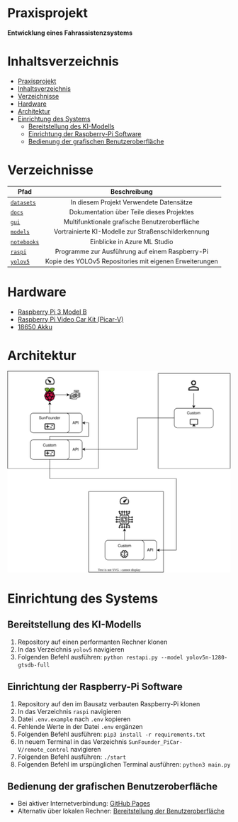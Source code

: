 # Praxisprojekt
**Entwicklung eines Fahrassistenzsystems**

# Inhaltsverzeichnis

- [Praxisprojekt](#praxisprojekt)
- [Inhaltsverzeichnis](#inhaltsverzeichnis)
- [Verzeichnisse](#verzeichnisse)
- [Hardware](#hardware)
- [Architektur](#architektur)
- [Einrichtung des Systems](#einrichtung-des-systems)
  - [Bereitstellung des KI-Modells](#bereitstellung-des-ki-modells)
  - [Einrichtung der Raspberry-Pi Software](#einrichtung-der-raspberry-pi-software)
  - [Bedienung der grafischen Benutzeroberfläche](#bedienung-der-grafischen-benutzeroberfläche)

# Verzeichnisse

| Pfad | Beschreibung |
| --- | :---: |
| [`datasets`](https://github.com/Tracer1337/praxisprojekt-fom/tree/main/datasets) | In diesem Projekt Verwendete Datensätze |
| [`docs`](https://github.com/Tracer1337/praxisprojekt-fom/tree/main/docs) | Dokumentation über Teile dieses Projektes |
| [`gui`](https://github.com/Tracer1337/praxisprojekt-fom/tree/main/gui) | Multifunktionale grafische Benutzeroberfläche |
| [`models`](https://github.com/Tracer1337/praxisprojekt-fom/tree/main/models) | Vortrainierte KI-Modelle zur Straßenschilderkennung |
| [`notebooks`](https://github.com/Tracer1337/praxisprojekt-fom/tree/main/notebooks) | Einblicke in Azure ML Studio |
| [`raspi`](https://github.com/Tracer1337/praxisprojekt-fom/tree/main/raspi) | Programme zur Ausführung auf einem Raspberry-Pi |
| [`yolov5`](https://github.com/Tracer1337/praxisprojekt-fom/tree/main/yolov5) | Kopie des YOLOv5 Repositories mit eigenen Erweiterungen |

# Hardware

* [Raspberry Pi 3 Model B](https://www.amazon.de/Raspberry-Pi-Model-ARM-Cortex-A53-Bluetooth/dp/B01CD5VC92)
* [Raspberry Pi Video Car Kit (Picar-V)
](https://www.sunfounder.com/products/smart-video-car)
* [18650 Akku](https://www.amazon.de/dp/B0BF4WBD5B)

# Architektur

![Architektur](./docs/Architektur.svg)

# Einrichtung des Systems

## Bereitstellung des KI-Modells

1. Repository auf einen performanten Rechner klonen
2. In das Verzeichnis `yolov5` navigieren
3. Folgenden Befehl ausführen: `python restapi.py --model yolov5n-1280-gtsdb-full`

## Einrichtung der Raspberry-Pi Software

1. Repository auf den im Bausatz verbauten Raspberry-Pi klonen
2. In das Verzeichnis `raspi` navigieren
3. Datei `.env.example` nach `.env` kopieren
4. Fehlende Werte in der Datei `.env` ergänzen
5. Folgenden Befehl ausführen: `pip3 install -r requirements.txt`
6. In neuem Terminal in das Verzeichnis `SunFounder_PiCar-V/remote_control` navigieren
7. Folgenden Befehl ausführen: `./start`
8. Folgenden Befehl im urspünglichen Terminal ausführen: `python3 main.py`

## Bedienung der grafischen Benutzeroberfläche

* Bei aktiver Internetverbindung: [GitHub Pages](https://tracer1337.github.io/praxisprojekt-fom)
* Alternativ über lokalen Rechner: [Bereitstellung der Benutzeroberfläche](https://github.com/Tracer1337/praxisprojekt-fom/blob/main/gui/README.md#bereitstellung)
